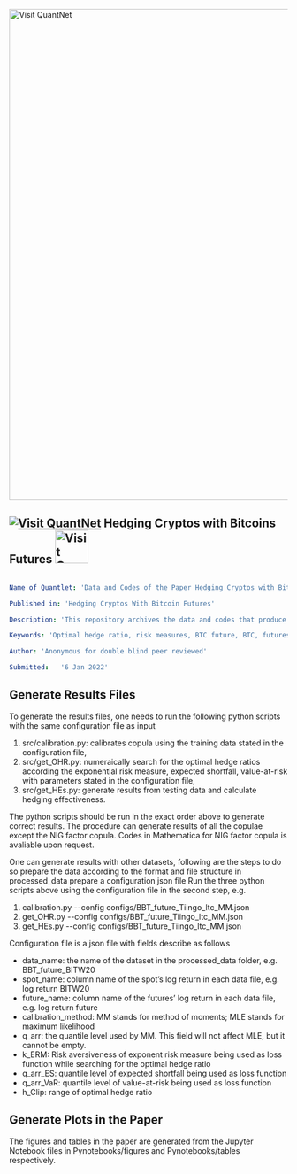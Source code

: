 [<img src="https://github.com/QuantLet/Styleguide-and-FAQ/blob/master/pictures/banner.png" width="888" alt="Visit QuantNet">](http://quantlet.de/)

## [<img src="https://github.com/QuantLet/Styleguide-and-FAQ/blob/master/pictures/qloqo.png" alt="Visit QuantNet">](http://quantlet.de/) **Hedging Cryptos with Bitcoins Futures** [<img src="https://github.com/QuantLet/Styleguide-and-FAQ/blob/master/pictures/QN2.png" width="60" alt="Visit QuantNet 2.0">](http://quantlet.de/)

```yaml

Name of Quantlet: 'Data and Codes of the Paper Hedging Cryptos with Bitcoins Futures'

Published in: 'Hedging Cryptos With Bitcoin Futures'

Description: 'This repository archives the data and codes that produce the results of paper Hedging Cryptos with Bitcoin Futures.'

Keywords: 'Optimal hedge ratio, risk measures, BTC future, BTC, futures contract'

Author: 'Anonymous for double blind peer reviewed'

Submitted:   '6 Jan 2022'
```

## Generate Results Files
To generate the results files, one needs to run the following python scripts with the same configuration file as input
1. src/calibration.py: calibrates copula using the training data stated in the configuration file,
2. src/get_OHR.py: numeraically search for the optimal hedge ratios according the exponential risk measure, expected shortfall, value-at-risk with parameters stated in the configuration file,
3. src/get_HEs.py: generate results from testing data and calculate hedging effectiveness. 

The python scripts should be run in the exact order above to generate correct results. The procedure can generate results of all the copulae except the NIG factor copula. Codes in Mathematica for NIG factor copula is avaliable upon request. 

One can generate results with other datasets, following are the steps to do so
prepare the data according to the format and file structure in processed_data
prepare a configuration json file
Run the three python scripts above using the configuration file in the second step, e.g.
1. calibration.py --config configs/BBT_future_Tiingo_ltc_MM.json
2. get_OHR.py --config configs/BBT_future_Tiingo_ltc_MM.json
3. get_HEs.py --config configs/BBT_future_Tiingo_ltc_MM.json

Configuration file is a json file with fields describe as follows
- data_name: the name of the dataset in the processed_data folder, e.g. BBT_future_BITW20
- spot_name: column name of the spot’s log return in each data file, e.g. log return BITW20
- future_name: column name of the futures’ log return in each data file, e.g. log return future
- calibration_method: MM stands for method of moments; MLE stands for maximum likelihood
- q_arr: the quantile level used by MM. This field will not affect MLE, but it cannot be empty.
- k_ERM: Risk aversiveness of exponent risk measure being used as loss function while searching for the optimal hedge ratio
- q_arr_ES: quantile level of expected shortfall being used as loss function
- q_arr_VaR: quantile level of value-at-risk being used as loss function
- h_Clip: range of optimal hedge ratio

## Generate Plots in the Paper
The figures and tables in the paper are generated from the Jupyter Notebook files in Pynotebooks/figures and Pynotebooks/tables respectively.
